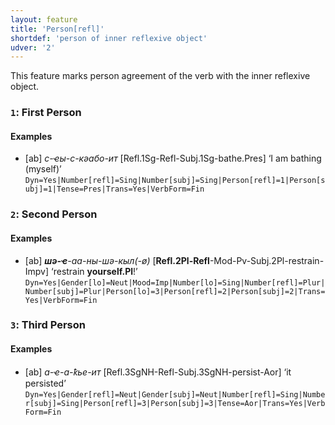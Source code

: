 ```yaml
---
layout: feature
title: 'Person[refl]'
shortdef: 'person of inner reflexive object'
udver: '2'
---
```


This feature marks person agreement of the verb with the inner reflexive object.

### <a name="1">`1`</a>: First Person

#### Examples

* [ab] _с-ҽы-с-кәабо-ит_ [Refl.1Sg-Refl-Subj.1Sg-bathe.Pres] ‘I am bathing (myself)’ `Dyn=Yes|Number[refl]=Sing|Number[subj]=Sing|Person[refl]=1|Person[subj]=1|Tense=Pres|Trans=Yes|VerbForm=Fin`

### <a name="2">`2`</a>: Second Person

#### Examples

* [ab] _<b>шә-ҽ</b>-аа-ны-шә-кыл(-ø)_ [<b>Refl.2Pl-Refl</b>-Mod-Pv-Subj.2Pl-restrain-Impv] ‘restrain <b>yourself.Pl</b>!’ `Dyn=Yes|Gender[lo]=Neut|Mood=Imp|Number[lo]=Sing|Number[refl]=Plur|Number[subj]=Plur|Person[lo]=3|Person[refl]=2|Person[subj]=2|Trans=Yes|VerbForm=Fin`

### <a name="3">`3`</a>: Third Person

#### Examples

* [ab] _а-ҽ-а-ҟье-ит_ [Refl.3SgNH-Refl-Subj.3SgNH-persist-Aor] ‘it persisted’ `Dyn=Yes|Gender[refl]=Neut|Gender[subj]=Neut|Number[refl]=Sing|Number[subj]=Sing|Person[refl]=3|Person[subj]=3|Tense=Aor|Trans=Yes|VerbForm=Fin`
<!-- Interlanguage links updated Ne 5. května 2024, 18:20:15 CEST -->
